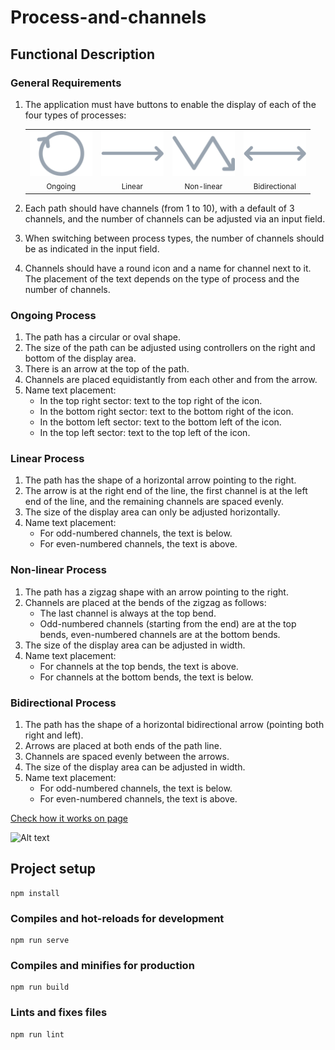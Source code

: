 # Process-and-channels

## Functional Description

### General Requirements
1. The application must have buttons to enable the display of each of the four types of processes:
    <table>
      <tr>
        <td align="center">
          <img src="https://raw.githubusercontent.com/IhorSylakov/process-and-channels/825e469256fbed9e099715971a19eb1dc329a0e1/src/assets/ongoing.svg" alt="Ongoing" width="100"/><br>
          <sub>Ongoing</sub>
        </td>
        <td align="center">
          <img src="https://raw.githubusercontent.com/IhorSylakov/process-and-channels/825e469256fbed9e099715971a19eb1dc329a0e1/src/assets/linear.svg" alt="Linear" width="100"/><br>
          <sub>Linear</sub>
        </td>
        <td align="center">
          <img src="https://raw.githubusercontent.com/IhorSylakov/process-and-channels/825e469256fbed9e099715971a19eb1dc329a0e1/src/assets/non-linear.svg" alt="Non-linear" width="100"/><br>
          <sub>Non-linear</sub>
        </td>
        <td align="center">
          <img src="https://raw.githubusercontent.com/IhorSylakov/process-and-channels/825e469256fbed9e099715971a19eb1dc329a0e1/src/assets/bidirectional.svg" alt="Bidirectional" width="100"/><br>
          <sub>Bidirectional</sub>
        </td>
      </tr>
    </table>

2. Each path should have channels (from 1 to 10), with a default of 3 channels, and the number of channels can be adjusted via an input field.
3. When switching between process types, the number of channels should be as indicated in the input field.
4. Channels should have a round icon and a name for channel next to it. The placement of the text depends on the type of process and the number of channels.


### Ongoing Process
1. The path has a circular or oval shape.
2. The size of the path can be adjusted using controllers on the right and bottom of the display area.
3. There is an arrow at the top of the path.
4. Channels are placed equidistantly from each other and from the arrow.
5. Name text placement:
    - In the top right sector: text to the top right of the icon.
    - In the bottom right sector: text to the bottom right of the icon.
    - In the bottom left sector: text to the bottom left of the icon.
    - In the top left sector: text to the top left of the icon.

### Linear Process
1. The path has the shape of a horizontal arrow pointing to the right.
2. The arrow is at the right end of the line, the first channel is at the left end of the line, and the remaining channels are spaced evenly.
3. The size of the display area can only be adjusted horizontally.
4. Name text placement:
    - For odd-numbered channels, the text is below.
    - For even-numbered channels, the text is above.

### Non-linear Process
1. The path has a zigzag shape with an arrow pointing to the right.
2. Channels are placed at the bends of the zigzag as follows:
    - The last channel is always at the top bend.
    - Odd-numbered channels (starting from the end) are at the top bends, even-numbered channels are at the bottom bends.
3. The size of the display area can be adjusted in width.
4. Name text placement:
    - For channels at the top bends, the text is above.
    - For channels at the bottom bends, the text is below.

### Bidirectional Process
1. The path has the shape of a horizontal bidirectional arrow (pointing both right and left).
2. Arrows are placed at both ends of the path line.
3. Channels are spaced evenly between the arrows.
4. The size of the display area can be adjusted in width.
5. Name text placement:
    - For odd-numbered channels, the text is below.
    - For even-numbered channels, the text is above.

[Check how it works on page](https://ihorsylakov.github.io/process-and-channels/)

![Alt text](https://github.com/IhorSylakov/IhorSylakov/blob/main/repo-previews/process-and-channels.gif?raw=true "a title")

## Project setup
```
npm install
```

### Compiles and hot-reloads for development
```
npm run serve
```

### Compiles and minifies for production
```
npm run build
```

### Lints and fixes files
```
npm run lint
```
